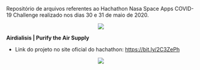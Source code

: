 Repositório de arquivos referentes ao Hachathon Nasa Space Apps COVID-19 Challenge realizado nos dias 30 e 31 de maio de 2020.

<p align="center">
  <img src="https://raw.githubusercontent.com/nicolegold/airdialisis/master/AIRDIALISIS.png" >
</p>

**Airdialisis | Purify the Air Supply**

* Link do projeto no site oficial do hachathon: https://bit.ly/2C3ZePh

<p align="center">
  <img src="https://github.com/nicolegold/airdialisis/blob/master/InfograficoAirdialisis.pdf" >
</p>

